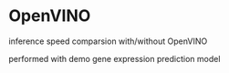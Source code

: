 # OpenVINO



inference speed comparsion with/without OpenVINO

performed with demo gene expression prediction model
